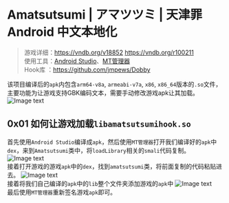 # Amatsutsumi | アマツツミ | 天津罪 Android 中文本地化
> 游戏详细：https://vndb.org/v18852  https://vndb.org/r100211 <br>
> 使用工具：[Android Studio](https://developer.android.com/)、[MT管理器](https://mt2.cn/) <br>
> Hook库  ：https://github.com/jmpews/Dobby

该项目编译后的`apk`内包含`arm64-v8a`, `armeabi-v7a`, `x86`, `x86_64`版本的`.so`文件，主要功能为让游戏支持GBK编码文本，需要手动修改游戏apk让其加载。
![Image text](https://raw.githubusercontent.com/cokkeijigen/amatsutsumi_android/master/pictures/img_amatsutsumi_01.png)<br>

## 0x01 如何让游戏加载`libamatsutsumihook.so`
首先使用`Android Studio`编译成`apk`，然后使用`MT管理器`打开我们编译好的`apk`中`dex`，来到`Amatsutsumi`类中，将`loadLibrary`相关的`smali`代码复制。
![Image text](https://raw.githubusercontent.com/cokkeijigen/amatsutsumi_android/master/pictures/img_amatsutsumi_02.png)<br>
接着打开游戏的游戏`apk`中的`dex`，找到`amatsutsumi`类，将前面复制的代码粘贴进去。
![Image text](https://raw.githubusercontent.com/cokkeijigen/amatsutsumi_android/master/pictures/img_amatsutsumi_03.png)<br>
接着将我们自己编译的`apk`中的`lib`整个文件夹添加游戏的`apk`中
![Image text](https://raw.githubusercontent.com/cokkeijigen/amatsutsumi_android/master/pictures/img_amatsutsumi_04.png)<br>
最后使用`MT管理器`重新签名游戏`apk`即可。
